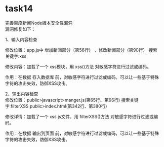 # task14
完善百度新闻Node版本安全性漏洞   
漏洞修复如下：

1、输入内容检查

修改位置：app.js中  增加新闻部分（第56行） 、修改新闻部分（第90行） 搜索关键字:xss

修改内容：加载了一个 xss模块，用 xss()方法 对敏感字符进行过滤或编码。

作用：在数据 存入数据库 前，对敏感字符进行过滤或编码，可以让一些基于特殊字符的攻击失效，防御XSS攻击。

2、输出内容检查   
修改位置：public>javascript>manger.js(第65行、第96行)  搜索关键字:filterXSS
	  public>index.html(第342行、第380行)

修改详情：加载了一个 xss.js文件，用 filterXSS()方法 对敏感字符进行过滤或编码。

作用：在数据 输出到页面 前，对敏感字符进行过滤或编码，可以让一些基于特殊字符的攻击失效，防御XSS攻击。
